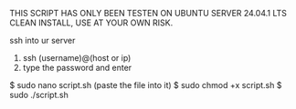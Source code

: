 THIS SCRIPT HAS ONLY BEEN TESTEN ON UBUNTU SERVER 24.04.1 LTS CLEAN INSTALL, USE AT YOUR OWN RISK.

ssh into ur server
  1. ssh (username)@(host or ip)
  2. type the password and enter

$ sudo nano script.sh (paste the file into it)
$ sudo chmod +x script.sh
$ sudo ./script.sh
